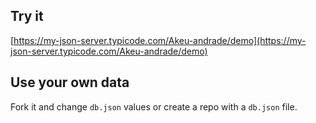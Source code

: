 ## Try it

[https://my-json-server.typicode.com/Akeu-andrade/demo](https://my-json-server.typicode.com/Akeu-andrade/demo)

## Use your own data

Fork it and change `db.json` values or create a repo with a `db.json` file.
